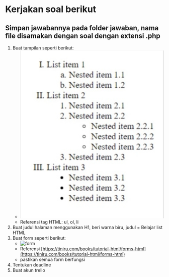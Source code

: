 # Kerjakan soal berikut
## Simpan jawabannya pada folder jawaban, nama file disamakan dengan soal dengan extensi .php

1. Buat tampilan seperti berikut:
    - ![Image](https://github.com/abdmun8/belajar-php-imam/blob/main/latihan/soal/files/materi-5-1.jpg)
    - Referensi tag HTML: ul, ol, li
2. Buat judul halaman menggunakan H1, beri warna biru, judul = Belajar list HTML
3. Buat form seperti berikut:
    - ![form](https://res.cloudinary.com/dz1ug088j/image/upload/v1546321900/tiniru/forms-html-2-01125139000000.png)
    - Referensi [https://tiniru.com/books/tutorial-html/forms-html](https://tiniru.com/books/tutorial-html/forms-html)
    - pastikan semua form berfungsi
 4. Tentukan deadline
 5. Buat akun trello
